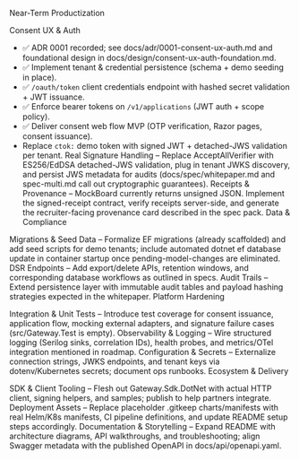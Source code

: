 Near-Term Productization

Consent UX & Auth
- ✅ ADR 0001 recorded; see docs/adr/0001-consent-ux-auth.md and foundational design in docs/design/consent-ux-auth-foundation.md.
- ✅ Implement tenant & credential persistence (schema + demo seeding in place).
- ✅ `/oauth/token` client credentials endpoint with hashed secret validation + JWT issuance.
- ✅ Enforce bearer tokens on `/v1/applications` (JWT auth + scope policy).
- ✅ Deliver consent web flow MVP (OTP verification, Razor pages, consent issuance).
- Replace `ctok:` demo token with signed JWT + detached-JWS validation per tenant.
Real Signature Handling – Replace AcceptAllVerifier with ES256/EdDSA detached-JWS validation, plug in tenant JWKS discovery, and persist JWS metadata for audits (docs/spec/whitepaper.md and spec-multi.md call out cryptographic guarantees).
Receipts & Provenance – MockBoard currently returns unsigned JSON. Implement the signed-receipt contract, verify receipts server-side, and generate the recruiter-facing provenance card described in the spec pack.
Data & Compliance

Migrations & Seed Data – Formalize EF migrations (already scaffolded) and add seed scripts for demo tenants; include automated dotnet ef database update in container startup once pending-model-changes are eliminated.
DSR Endpoints – Add export/delete APIs, retention windows, and corresponding database workflows as outlined in specs.
Audit Trails – Extend persistence layer with immutable audit tables and payload hashing strategies expected in the whitepaper.
Platform Hardening

Integration & Unit Tests – Introduce test coverage for consent issuance, application flow, mocking external adapters, and signature failure cases (src/Gateway.Test is empty).
Observability & Logging – Wire structured logging (Serilog sinks, correlation IDs), health probes, and metrics/OTel integration mentioned in roadmap.
Configuration & Secrets – Externalize connection strings, JWKS endpoints, and tenant keys via dotenv/Kubernetes secrets; document ops runbooks.
Ecosystem & Delivery

SDK & Client Tooling – Flesh out Gateway.Sdk.DotNet with actual HTTP client, signing helpers, and samples; publish to help partners integrate.
Deployment Assets – Replace placeholder .gitkeep charts/manifests with real Helm/K8s manifests, CI pipeline definitions, and update README setup steps accordingly.
Documentation & Storytelling – Expand README with architecture diagrams, API walkthroughs, and troubleshooting; align Swagger metadata with the published OpenAPI in docs/api/openapi.yaml.


